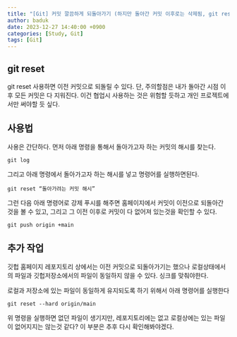 ```yaml
---
title: "[Git] 커밋 깔끔하게 되돌아가기 (하지만 돌아간 커밋 이후로는 삭제됨, git reset)"
author: baduk
date: 2023-12-27 14:40:00 +0900
categories: [Study, Git]
tags: [Git]
---
```

## git reset
git reset 사용하면 이전 커밋으로 되돌릴 수 있다. 단, 주의할점은 내가 돌아간 시점 이후 모든 커밋은 다 지워진다. 이건 협업시 사용하는 것은 위험할 듯하고 개인 프로젝트에서만 써야할 듯 싶다. 


## 사용법
사용은 간단하다. 먼저 아래 명령을 통해서 돌아가고자 하는 커밋의 해시를 찾는다.
```shell
git log
```

그리고 아래 명령에서 돌아가고자 하는 해시를 넣고 명령어를 실행하면된다.

```shell
git reset “돌아가려는 커밋 해시” 
```

그런 다음 아래 명령어로 강제 푸시를 해주면 홈페이지에서 커밋이 이전으로 되돌아간 것을 볼 수 있고, 그리고 그 이전 이후로 커밋이 다 없어져 있는것을 확인할 수 있다.

```shell
git push origin +main
```

## 추가 작업
깃헙 홈페이지 레포지토리 상에서는 이전 커밋으로 되돌아가기는 했으나 로컬상태에서의 파일과 깃헙저장소에서의 파일이 동일하지 않을 수 있다. 싱크를 맞춰야한다.

로컬과 저장소에 있는 파일이 동일하게 유지되도록 하기 위해서 아래 명령어를 실행한다

```shell
git reset --hard origin/main
```
위 명령을 실행하면 없던 파일이 생기지만, 레포지토리에는 없고 로컬상에는 있는 파일이 없어지지는 않는것 같다? 이 부분은 추후 다시 확인해봐야겠다.